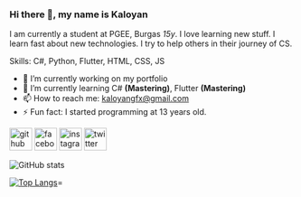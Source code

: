 ### Hi there 👋, my name is Kaloyan
I am currently a student at PGEE, Burgas *15y*. I love learning new stuff. I learn fast about new technologies. I try to help others in their journey of CS.

Skills: C#, Python, Flutter, HTML, CSS, JS

- 🔭 I’m currently working on my portfolio 
- 🌱 I’m currently learning C# **(Mastering)**, Flutter **(Mastering)** 
- 📫 How to reach me: kaloyangfx@gmail.com 
- ⚡ Fun fact: I started programming at 13 years old. 


[<img src='https://cdn.jsdelivr.net/npm/simple-icons@3.0.1/icons/github.svg' alt='github' height='40'>](https://github.com/KaloyanStoyanov06)  [<img src='https://cdn.jsdelivr.net/npm/simple-icons@3.0.1/icons/facebook.svg' alt='facebook' height='40'>](https://www.facebook.com/kalstst)  [<img src='https://cdn.jsdelivr.net/npm/simple-icons@3.0.1/icons/instagram.svg' alt='instagram' height='40'>](https://www.instagram.com/kaloyanes/)  [<img src='https://cdn.jsdelivr.net/npm/simple-icons@3.0.1/icons/twitter.svg' alt='twitter' height='40'>](https://twitter.com/denoic06)  

![GitHub stats](https://github-readme-stats.vercel.app/api?username=KaloyanStoyanov06&show_icons=true&count_private=true&theme=github_dark)  

[![Top Langs](https://github-readme-stats.vercel.app/api/top-langs/?username=KaloyanStoyanov06&theme=github_dark)](https://github.com/anuraghazra/github-readme-stats)=

